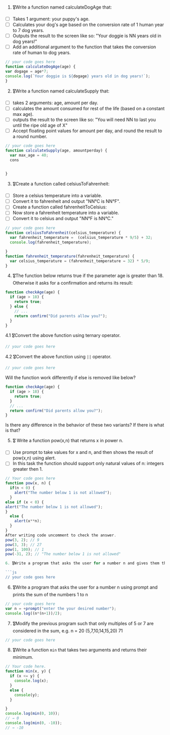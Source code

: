 1. 🎖Write a function named calculateDogAge that:
  * [ ] Takes 1 argument: your puppy's age.
  * [ ] Calculates your dog's age based on the conversion rate of 1 human year to 7 dog years.
  * [ ] Outputs the result to the screen like so: "Your doggie is NN years old in dog years!"
  * [ ] Add an additional argument to the function that takes the conversion rate of human to dog years.

```js
// your code goes here
function calculateDogAge(age) {
var dogage = age*7;
console.log(`Your doggie is ${dogage} years old in dog years!`);
}


```
2. 🎖Write a function named calculateSupply that:
  * [ ] takes 2 arguments: age, amount per day.
  * [ ] calculates the amount consumed for rest of the life (based on a constant max age).
  * [ ] outputs the result to the screen like so: "You will need NN to last you until the ripe old age of X"
  * [ ] Accept floating point values for amount per day, and round the result to a round number.

```js
// your code goes here
function calculateSupply(age, amountperday) {
  var max_age = 40;
  cons
  

}
```
3. 🎖Create a function called celsiusToFahrenheit:
  * [ ] Store a celsius temperature into a variable.
  * [ ] Convert it to fahrenheit and output "NN°C is NN°F".
  * [ ] Create a function called fahrenheitToCelsius:
  * [ ] Now store a fahrenheit temperature into a variable.
  * [ ] Convert it to celsius and output "NN°F is NN°C."

```js
// your code goes here
function celsiusToFahrenheit(celsius_temperature) {
  var fahrenheit_temperature =  (celsius_temperature * 9/5) + 32;
  console.log(fahrenheit_temperature);

}
function fahrenheit_temperature(fahrenheit_temperature) {
  var celsius_temperature = (fahrenheit_temperature − 32) * 5/9;
}
```
4. 🎖The function below returns true if the parameter age is greater than 18. Otherwise it asks for a confirmation and returns its result:

```js
function checkAge(age) {
  if (age > 18) {
    return true;
  } else {
    // ...
    return confirm("Did parents allow you?");
  }
}
```
  4.1 🎖Convert the above function using ternary operator.
  ```js
  // your code goes here
  ```

  4.2 🎖Convert the above function using `||` operator.
  ```js
  // your code goes here
  ```
Will the function work differently if else is removed like below?

```js
function checkAge(age) {
  if (age > 18) {
    return true;
  }
  // ...
  return confirm("Did parents allow you?");
}
```
Is there any difference in the behavior of these two variants? If there is what is that?


5. 🎖 Write a function pow(x,n) that returns x in power n.

  * [ ] Use prompt to take values for x and n, and then shows the result of pow(x,n) using alert.
  * [ ] In this task the function should support only natural values of n: integers greater then 1.

```js
// Your code goes here
function pow(x, n) {
  if(n < 0) {
    alert("The number below 1 is not allowed");
  }
else if (x < 0) {
alert("The number below 1 is not allowed");
}
  else {
    alert(x**n);
  }
}
After writing code uncomment to check the answer.
pow(3, 2); // 9
pow(3, 3); // 27
pow(1, 100); // 1
pow(-31, 2); // "The number below 1 is not allowed"

6. 🎖Write a program that asks the user for a number n and gives them the possibility to choose between computing the sum and computing the product of 1,…,n. Return the result accordingly.

```js
// your code goes here
```
6. 🎖Write a program that asks the user for a number n using prompt and prints the sum of the numbers 1 to n

```js
// your code goes here
var n = +prompt("enter the your desired number");
console.log((n*(n+1))/2);
```
7. 🎖Modify the previous program such that only multiples of 5 or 7 are considered in the sum, e.g. n = 20 (5,7,10,14,15,20) 71

```js
// your code goes here
```

8. 🎖Write a function `min` that takes two arguments and returns their minimum.

```js
// Your code here.
function min(x, y) {
  if (x <= y) {
    console.log(x);
  }
  else {
    console(y);
  }

}
console.log(min(0, 10));
// → 0
console.log(min(0, -10));
// → -10
```